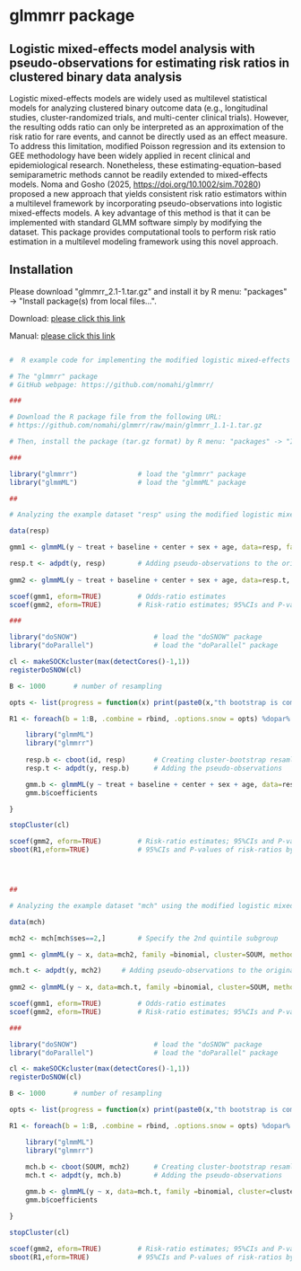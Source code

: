 
# glmmrr package


## Logistic mixed-effects model analysis with pseudo-observations for estimating risk ratios in clustered binary data analysis

Logistic mixed-effects models are widely used as multilevel statistical models for analyzing clustered binary outcome data (e.g., longitudinal studies, cluster-randomized trials, and multi-center clinical trials). However, the resulting odds ratio can only be interpreted as an approximation of the risk ratio for rare events, and cannot be directly used as an effect measure. To address this limitation, modified Poisson regression and its extension to GEE methodology have been widely applied in recent clinical and epidemiological research. Nonetheless, these estimating-equation–based semiparametric methods cannot be readily extended to mixed-effects models. Noma and Gosho (2025, https://doi.org/10.1002/sim.70280) proposed a new approach that yields consistent risk ratio estimators within a multilevel framework by incorporating pseudo-observations into logistic mixed-effects models. A key advantage of this method is that it can be implemented with standard GLMM software simply by modifying the dataset. This package provides computational tools to perform risk ratio estimation in a multilevel modeling framework using this novel approach.



## Installation

Please download "glmmrr_2.1-1.tar.gz" and install it by R menu: "packages" -> "Install package(s) from local files...".

Download: [please click this link](https://github.com/nomahi/glmmrr/raw/main/glmmrr_1.1-1.tar.gz)

Manual: [please click this link](https://github.com/nomahi/glmmrr/raw/main/glmmrr_1.1-1.pdf)



```r

#  R example code for implementing the modified logistic mixed-effects model analysis

# The "glmmrr" package
# GitHub webpage: https://github.com/nomahi/glmmrr/

###

# Download the R package file from the following URL:
# https://github.com/nomahi/glmmrr/raw/main/glmmrr_1.1-1.tar.gz

# Then, install the package (tar.gz format) by R menu: "packages" -> "Install package(s) from local files...".

###

library("glmmrr")				# load the "glmmrr" package
library("glmmML")				# load the "glmmML" package

##

# Analyzing the example dataset "resp" using the modified logistic mixed-effects model analysis

data(resp)

gmm1 <- glmmML(y ~ treat + baseline + center + sex + age, data=resp, family =binomial, cluster=id, method="ghq")		# Ordinary logistic mixed model analysis

resp.t <- adpdt(y, resp)		# Adding pseudo-observations to the original dataset
	
gmm2 <- glmmML(y ~ treat + baseline + center + sex + age, data=resp.t, family =binomial, cluster=id, method="ghq")		# Modified logistic mixed model analysis with pseudo-observations

scoef(gmm1, eform=TRUE)			# Odds-ratio estimates
scoef(gmm2, eform=TRUE)			# Risk-ratio estimates; 95%CIs and P-values are incorrect (based on the naive model variances)

###

library("doSNOW")					# load the "doSNOW" package
library("doParallel")				# load the "doParallel" package

cl <- makeSOCKcluster(max(detectCores()-1,1))
registerDoSNOW(cl)

B <- 1000		# number of resampling

opts <- list(progress = function(x) print(paste0(x,"th bootstrap is completed.")))

R1 <- foreach(b = 1:B, .combine = rbind, .options.snow = opts) %dopar% {

	library("glmmML")
	library("glmmrr")
	
	resp.b <- cboot(id, resp)		# Creating cluster-bootstrap resamling dataset
	resp.t <- adpdt(y, resp.b) 		# Adding the pseudo-observations

	gmm.b <- glmmML(y ~ treat + baseline + center + sex + age, data=resp.t, family =binomial, cluster=cluster.b, method="ghq")		# Modified logistic mixed model analysis with pseudo-observations
	gmm.b$coefficients

}

stopCluster(cl)

scoef(gmm2, eform=TRUE)			# Risk-ratio estimates; 95%CIs and P-values are incorrect (based on the naive model variances)
sboot(R1,eform=TRUE)			# 95%CIs and P-values of risk-ratios by bootstrap




##

# Analyzing the example dataset "mch" using the modified logistic mixed-effects model analysis

data(mch)

mch2 <- mch[mch$ses==2,]		# Specify the 2nd quintile subgroup

gmm1 <- glmmML(y ~ x, data=mch2, family =binomial, cluster=SOUM, method="ghq")		# Ordinary logistic mixed model analysis

mch.t <- adpdt(y, mch2)		# Adding pseudo-observations to the original dataset
	
gmm2 <- glmmML(y ~ x, data=mch.t, family =binomial, cluster=SOUM, method="ghq")		# Modified logistic mixed model analysis with pseudo-observations

scoef(gmm1, eform=TRUE)			# Odds-ratio estimates
scoef(gmm2, eform=TRUE)			# Risk-ratio estimates; 95%CIs and P-values are incorrect (based on the naive model variances)

###

library("doSNOW")					# load the "doSNOW" package
library("doParallel")				# load the "doParallel" package

cl <- makeSOCKcluster(max(detectCores()-1,1))
registerDoSNOW(cl)

B <- 1000		# number of resampling

opts <- list(progress = function(x) print(paste0(x,"th bootstrap is completed.")))

R1 <- foreach(b = 1:B, .combine = rbind, .options.snow = opts) %dopar% {

	library("glmmML")
	library("glmmrr")
	
	mch.b <- cboot(SOUM, mch2)		# Creating cluster-bootstrap resamling dataset
	mch.t <- adpdt(y, mch.b)  		# Adding the pseudo-observations

	gmm.b <- glmmML(y ~ x, data=mch.t, family =binomial, cluster=cluster.b, method="ghq")		# Modified logistic mixed model analysis with pseudo-observations
	gmm.b$coefficients

}

stopCluster(cl)

scoef(gmm2, eform=TRUE)			# Risk-ratio estimates; 95%CIs and P-values are incorrect (based on the naive model variances)
sboot(R1,eform=TRUE)			# 95%CIs and P-values of risk-ratios by bootstrap

